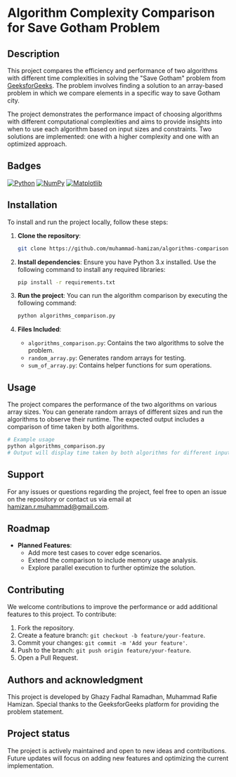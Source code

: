 # Algorithm Complexity Comparison for Save Gotham Problem

## Description
This project compares the efficiency and performance of two algorithms with different time complexities in solving the "Save Gotham" problem from [GeeksforGeeks](https://www.geeksforgeeks.org/problems/save-gotham1222/1). The problem involves finding a solution to an array-based problem in which we compare elements in a specific way to save Gotham city.

The project demonstrates the performance impact of choosing algorithms with different computational complexities and aims to provide insights into when to use each algorithm based on input sizes and constraints. Two solutions are implemented: one with a higher complexity and one with an optimized approach.

## Badges
[![Python](https://img.shields.io/badge/python-3.x-blue.svg)](https://www.python.org/)
[![NumPy](https://img.shields.io/badge/NumPy-1.21.0-blue.svg)](https://numpy.org/)
[![Matplotlib](https://img.shields.io/badge/Matplotlib-3.4.3-orange.svg)](https://matplotlib.org/)

## Installation
To install and run the project locally, follow these steps:

1. **Clone the repository**:
    ```bash
    git clone https://github.com/muhammad-hamizan/algorithms-comparison.git
    ```

2. **Install dependencies**:
    Ensure you have Python 3.x installed. Use the following command to install any required libraries:
    ```bash
    pip install -r requirements.txt
    ```

3. **Run the project**:
    You can run the algorithm comparison by executing the following command:
    ```bash
    python algorithms_comparison.py
    ```

4. **Files Included**:
   - `algorithms_comparison.py`: Contains the two algorithms to solve the problem.
   - `random_array.py`: Generates random arrays for testing.
   - `sum_of_array.py`: Contains helper functions for sum operations.

## Usage
The project compares the performance of the two algorithms on various array sizes. You can generate random arrays of different sizes and run the algorithms to observe their runtime. The expected output includes a comparison of time taken by both algorithms.

```python
# Example usage
python algorithms_comparison.py
# Output will display time taken by both algorithms for different input sizes
```

## Support
For any issues or questions regarding the project, feel free to open an issue on the repository or contact us via email at hamizan.r.muhammad@gmail.com.

## Roadmap
- **Planned Features**:
  - Add more test cases to cover edge scenarios.
  - Extend the comparison to include memory usage analysis.
  - Explore parallel execution to further optimize the solution.

## Contributing
We welcome contributions to improve the performance or add additional features to this project. To contribute:

1. Fork the repository.
2. Create a feature branch: `git checkout -b feature/your-feature`.
3. Commit your changes: `git commit -m 'Add your feature'`.
4. Push to the branch: `git push origin feature/your-feature`.
5. Open a Pull Request.

## Authors and acknowledgment
This project is developed by Ghazy Fadhal Ramadhan, Muhammad Rafie Hamizan. Special thanks to the GeeksforGeeks platform for providing the problem statement.

## Project status
The project is actively maintained and open to new ideas and contributions. Future updates will focus on adding new features and optimizing the current implementation.
